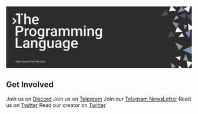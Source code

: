 ![Open Source](https://github.com/thelang-io/.github/blob/main/images/banner.png)

## Get Involved

Join us on [Discord](https://discord.gg/CTMM583G7V)
Join us on [Telegram](https://t.me/thelang_io)
Join our [Telegram NewsLetter](https://t.me/thelang_ann)
Read us on [Twitter](https://twitter.com/thelang_io)
Read our creator on [Twitter](https://twitter.com/aarondelasy)
